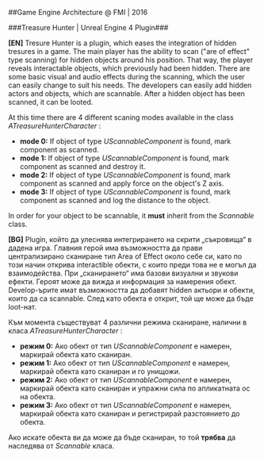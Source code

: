 ##Game Engine Architecture @ FMI | 2016

###Treasure Hunter | Unreal Engine 4 Plugin###

**[EN]**
Tresure Hunter is a plugin, which eases the integration of hidden tresures in a game.
The main player has the ability to  scan ("are of effect" type scanning) for hidden objects around his position.
That way, the player reveals interactable objects, which previously had been hidden. There are some basic 
visual and audio effects during the scanning, which the user can easily change to suit his needs. 
The developers can easily add hidden actors and objects, which are scannable. After a hidden object has been scanned,
it can be looted.

At this time there are 4 different scaning modes available in the class *ATreasureHunterCharacter* :
  + **mode 0:** If object of type *UScannableComponent* is found, mark component as scanned.
  + **mode 1:** If object of type *UScannableComponent* is found, mark component as scanned and destroy it.
  + **mode 2:** If object of type *UScannableComponent* is found, mark component as scanned and apply force on the object's Z axis.
  + **mode 3:** If object of type *UScannableComponent* is found, mark component as scanned and log the distance to the object.
  
In order for your object to be scannable, it **must** inherit from the *Scannable* class.



**[BG]**
Plugin, който да улеснява интегрирането на скрити „съкровища“ в
дадена игра. Главния герой има възможността да прави централизирано сканиране тип
Area of Effect около себе си, като по този начин открива interactible обекти, с които
преди това не е могъл да взаимодейства. При „сканирането“ има базови визуални и звукови ефекти.
Героят може да вижда и информация за намерения обект. Develop-ърите имат
възможността да добавят hidden актьори и обекти, които да са scannable. След като обекта е
открит, той ще може да бъде loot-нат.

Към момента съществуват 4 различни режима сканиране, налични в класа *ATreasureHunterCharacter* :
  + **режим 0:** Ако обект от тип *UScannableComponent* е намерен, маркирай обекта като сканиран.
  + **режим 1:** Ако обект от тип *UScannableComponent* е намерен, маркирай обекта като сканиран и го унищожи.
  + **режим 2:** Ако обект от тип *UScannableComponent* е намерен, маркирай обекта като сканиран и упражни сила по апликатната ос на                        обекта.
  + **режим 3:** Ако обект от тип *UScannableComponent* е намерен, маркирай обекта като сканиран и регистрирай разстоянието до обекта.

Ако искате обекта ви да може да бъде сканиран, то той **трябва** да наследява от *Scannable* класа.
